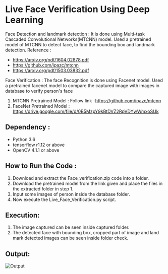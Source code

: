 # Live Face Verification Using Deep Learning

Face Detection and landmark detection : It is done using Multi-task Cascaded Convolutional Networks(MTCNN) model. Used a pretrained model of MTCNN to detect face, to find the bounding box and landmark detection.
Reference :
* https://arxiv.org/pdf/1604.02878.pdf
* https://github.com/ipazc/mtcnn
* https://arxiv.org/pdf/1503.03832.pdf


Face Verification : The face Recognition is done using Facenet model. Used a pretrained facenet model to compare the captured image with images in database to verify person's face


1. MTCNN Pretrained Model : Follow link -https://github.com/ipazc/mtcnn
2. FaceNet Pretrained Model : https://drive.google.com/file/d/0B5MzpY9kBtDVZ2RpVDYwWmxoSUk

## Dependency :
 * Python 3.6
 * tensorflow r1.12 or above 
 * OpenCV 4.1.1 or above

## How to Run the Code :
 1. Download and extract the Face_verification.zip code into a folder.
 2. Download the pretrained model from the link given and place the files in the extracted folder in step 1.
 3. Input some images of person inside the database folder.
 4. Now execute the Live_Face_Verification.py script.

## Execution:  
 1. The image captured can be seen inside captured folder.
 2. The detected face with bounding box, cropped part of image and land mark detected images can be seen inside folder check.


## Output: 

![Output](https://user-images.githubusercontent.com/65017645/116647486-4e607700-a998-11eb-8d8c-6cff772bb356.jpeg)
